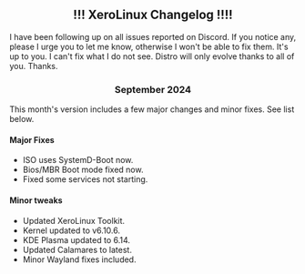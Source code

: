 <h2 align="center">!!! XeroLinux Changelog !!!!</h2>

I have been following up on all issues reported on Discord. If you notice any, please I urge you to let me know, otherwise I won't be able to fix them. It's up to you. I can't fix what I do not see. Distro will only evolve thanks to all of you. Thanks.

<h3 align="center">September 2024</h3>

This month's version includes a few major changes and minor fixes. See list below.

#### Major Fixes

- ISO uses SystemD-Boot now.
- Bios/MBR Boot mode fixed now.
- Fixed some services not starting.

#### Minor tweaks

- Updated XeroLinux Toolkit.
- Kernel updated to v6.10.6.
- KDE Plasma updated to 6.14.
- Updated Calamares to latest.
- Minor Wayland fixes included.
